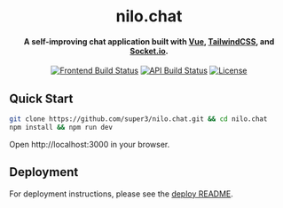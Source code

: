 <h1 align="center">
  nilo.chat
  <br>
</h1>

<h4 align="center">A self-improving chat application built with <a href="https://vuejs.org/" target="_blank">Vue</a>, <a href="https://tailwindcss.com/" target="_blank">TailwindCSS</a>, and <a href="https://socket.io/" target="_blank">Socket.io</a>.</h4>

<div align="center">

[![Frontend Build Status](https://img.shields.io/github/actions/workflow/status/super3/nilo.chat/deploy-front.yml?label=frontend)](https://github.com/super3/nilo.chat/actions/workflows/deploy-front.yml)
[![API Build Status](https://img.shields.io/github/actions/workflow/status/super3/nilo.chat/deploy-api.yml?label=api)](https://github.com/super3/nilo.chat/actions/workflows/deploy-api.yml)
[![License](https://img.shields.io/badge/license-MIT-blue.svg?label=license)](https://github.com/super3/nilo.chat/blob/main/LICENSE)

</div>

## Quick Start
```bash
git clone https://github.com/super3/nilo.chat.git && cd nilo.chat
npm install && npm run dev
```
Open http://localhost:3000 in your browser.

## Deployment

For deployment instructions, please see the [deploy README](/deploy/README.md).